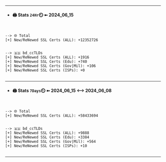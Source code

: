 

---
- #### 🖨️ **Stats** `24Hr`⏲️ ➼ 2024_06_15
```console


--> 🌐 Total
[+] New/ReNewed SSL Certs (ALL): +12352726


--> 🇧🇩 bd_ccTLDs
[+] New/ReNewed SSL Certs (ALL): +1916
[+] New/ReNewed SSL Certs (Edu): +740
[+] New/ReNewed SSL Certs (Gov|Mil): +106
[+] New/ReNewed SSL Certs (ISPs): +0


```

---
- #### 🖨️ **Stats** `7Days`⏲️ ➼ 2024_06_15 <--> 2024_06_08
```console


--> 🌐 Total
[+] New/ReNewed SSL Certs (ALL): +58433694


--> 🇧🇩 bd_ccTLDs
[+] New/ReNewed SSL Certs (ALL): +9888
[+] New/ReNewed SSL Certs (Edu): +3384
[+] New/ReNewed SSL Certs (Gov|Mil): +564
[+] New/ReNewed SSL Certs (ISPs): +10


```

---

